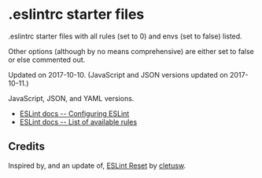 # .eslintrc starter files

.eslintrc starter files with all rules (set to 0) and envs (set to false) listed.

Other options (although by no means comprehensive) are either set to false or else commented out.

Updated on 2017-10-10. (JavaScript and JSON versions updated on 2017-10-11.)

JavaScript, JSON, and YAML versions.

* [ESLint docs -- Configuring ESLint](https://eslint.org/docs/user-guide/configuring)
* [ESLint docs -- List of available rules](https://eslint.org/docs/rules/)


## Credits

Inspired by, and an update of, [ESLint Reset](https://gist.github.com/cletusw/e01a85e399ab563b1236) by [cletusw](https://github.com/cletusw).
